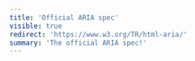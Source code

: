 ```yaml
---
title: 'Official ARIA spec'
visible: true
redirect: 'https://www.w3.org/TR/html-aria/'
summary: 'The official ARIA spec!'
---
```

